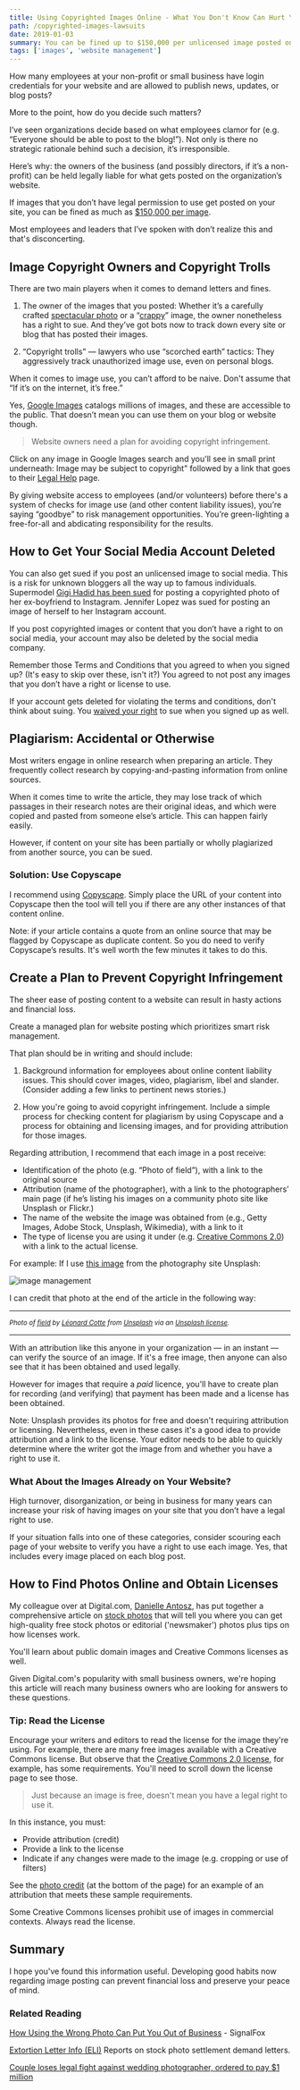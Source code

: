 ```yaml
---
title: Using Copyrighted Images Online - What You Don't Know Can Hurt You
path: /copyrighted-images-lawsuits
date: 2019-01-03
summary: You can be fined up to $150,000 per unlicensed image posted on your website or blog. Find out how to manage your risk and prevent copyright infringement.
tags: ['images', 'website management']
---
```



<p>How many employees at your non-profit or small business have login credentials for your website and are allowed to publish news, updates, or blog posts? </p>

More to the point, how do you decide such matters?

I’ve seen organizations decide based on what employees clamor for (e.g. “Everyone should be able to post to the blog!”). Not only is there no strategic rationale behind such a decision, it’s irresponsible. 

Here’s why: the owners of the business (and possibly directors, if it’s a non-profit) can be held legally liable for what gets posted on the organization’s website.

If images that you don’t have legal permission to use get posted on your site, you can be fined as much as <a href="https://copyrightalliance.org/ca_faq_post/statutory-damages-why-do-they-matter/" target="blank">$150,000 per image</a>.

Most employees and leaders that I’ve spoken with don’t realize this and that's disconcerting.

## Image Copyright Owners and Copyright Trolls

There are two main players when it comes to demand letters and fines.

1. The owner of the images that you posted: Whether it’s a carefully crafted <a href="https://www.fastcompany.com/40494777/here-come-the-copyright-robots-for-hire-with-lawyers-in-tow" target="blank">spectacular photo</a> or a “<a href="https://www.contentfac.com/copyright-infringement-penalties-are-scary/" target="blank">crappy</a>” image, the owner nonetheless has a right to sue. And they’ve got bots now to track down every site or blog that has posted their images.

2. “Copyright trolls” — lawyers who use “scorched earth” tactics: They aggressively track unauthorized image use, even on personal blogs. 

When it comes to image use, you can’t afford to be naive. Don't assume that “If it’s on the internet, it’s free.” 

Yes, <a href="https://www.google.com/imghp" target="blank">Google Images</a> catalogs millions of images, and these are accessible to the public. That doesn’t mean you can use them on your blog or website though.

> Website owners need a plan for avoiding copyright infringement.

Click on any image in Google Images search and you'll see in small print underneath: Image may be subject to copyright" followed by a link that goes to their <a href="https://support.google.com/legal/answer/3463239?sa=X&ved=2ahUKEwjPiZfUzdHkAhWrwVkKHU6kCZcQlZ0DegQIARAB" target="blank">Legal Help</a> page.

By giving website access to employees (and/or volunteers) before there's a system of checks for image use (and other content liability issues), you’re saying “goodbye” to risk management opportunities. You’re green-lighting a free-for-all and abdicating responsibility for the results. 

## How to Get Your Social Media Account Deleted

You can also get sued if you post an unlicensed image to social media.  This is a risk for unknown bloggers all the way up to famous individuals. Supermodel <a href="http://www.thefashionlaw.com/home/gigi-hadid-is-being-sued-for-a-third-time-for-posting-anothers-photo-on-her-instagram" target="blank">Gigi Hadid has been sued</a> for posting a copyrighted photo of her ex-boyfriend to Instagram. Jennifer Lopez was sued for posting an image of herself to her Instagram account.

If you post copyrighted images or content that you don’t have a right to on social media, your account may also be deleted by the social media company.

Remember those Terms and Conditions that you agreed to when you signed up? (It's easy to skip over these, isn't it?) You agreed to not post any images that you don’t have a right or license to use. 

If your account gets deleted for violating the terms and conditions, don't think about suing.  You <a href="https://help.instagram.com/581066165581870" target="blank">waived your right</a> to sue when you signed up as well. 
  

## Plagiarism: Accidental or Otherwise 

Most writers engage in online research when preparing an article. They frequently collect research by copying-and-pasting information from online sources.

When it comes time to write the article, they may lose track of which passages in their research notes are their original ideas, and which were copied and pasted from someone else’s article. This can happen fairly easily.

However, if content on your site has been partially or wholly plagiarized from another source, you can be sued. 

### Solution: Use Copyscape

I recommend using <a href="https://www.copyscape.com/" target="blank">Copyscape</a>. Simply place the URL of your content into Copyscape then the tool will tell you if there are any other instances of that content online.

Note: if your article contains a quote from an online source that may be flagged by Copyscape as duplicate content. So you do need to verify Copyscape’s results. It's well worth the few minutes it takes to do this. 


## Create a Plan to Prevent Copyright Infringement

The sheer ease of posting content to a website can result in hasty actions and financial loss.

Create a managed plan for website posting which prioritizes smart risk management. 

That plan should be in writing and should include: 

1. Background information for employees about online content liability issues. This should cover images, video, plagiarism, libel and slander. (Consider adding a few links to pertinent news stories.)

2. How you're going to avoid copyright infringement. Include a simple process for checking content for plagiarism by using Copyscape and a process for obtaining and licensing images, and for providing attribution for those images.

Regarding attribution, I recommend that each image in a post receive:

* Identification of the photo (e.g. “Photo of field”), with a link to the original source
* Attribution (name of the photographer), with a link to the photographers’ main page (if he’s listing his images on a community photo site like Unsplash or Flickr.)
* The name of the website the image was obtained from (e.g., Getty Images, Adobe Stock, Unsplash, Wikimedia), with a link to it
* The type of license you are using it under (e.g. <a href="https://creativecommons.org/licenses/by/2.0/" target="blank">Creative Commons 2.0</a>) with a link to the actual license.  

For example: If I use <a href="https://unsplash.com/photos/c1Jp-fo53U8" target="blank">this image</a> from the photography site Unsplash:

![image management](https://res.cloudinary.com/icecloud7/image/upload/w_auto,f_auto,e_sharpen/v1568569666/image-management_idzo79.png)

I can credit that photo at the end of the article in the following way:

<hr>

<small><em>Photo of <a href="https://unsplash.com/photos/c1Jp-fo53U8" target="blank">field</a> by <a href="https://unsplash.com/@ettocl" target="blank">Léonard Cotte</a> from <a href="https://unsplash.com" target="blank">Unsplash</a> via an <a href="https://unsplash.com/license" target="blank">Unsplash license</a>.</em></small>
<hr>

<p>With an attribution like this anyone in your organization — in an instant — can verify the source of an image. If it's a free image, then anyone can also see that it has been obtained and used legally. </p>
<p>However for images that require a <em>paid</em> licence, you'll have to create plan for recording (and verifying) that payment has been made and a license has been obtained.</p>

<p>Note: Unsplash provides its photos for free and doesn't requiring attribution or licensing. Nevertheless, even in these cases it's a good idea to provide attribution and a link to the license. Your editor needs to be able to quickly determine where the writer got the image from and whether you have a right to use it. </p>

### What About the Images Already on Your Website?

High turnover, disorganization, or being in business for many years can increase your risk of having images on your site that you don’t have a legal right to use. 

If your situation falls into one of these categories, consider scouring each page of your website to verify you have a right to use each image. Yes, that includes every image placed on each blog post. 

## How to Find Photos Online and Obtain Licenses

My colleague over at Digital.com, <a href="https://danielleantosz.com/" target="blank">Danielle Antosz</a>, has put together a comprehensive article on <a href="https://digital.com/blog/stock-photos/" target="blank">stock photos</a> that will tell you where you can get high-quality free stock photos or editorial ('newsmaker') photos plus tips on how licenses work.

You'll learn about public domain images and Creative Commons licenses as well. 

Given Digital.com's popularity with small business owners, we're hoping this article will reach many business owners who are looking for answers to these questions.

### Tip: Read the License 

Encourage your writers and editors to read the license for the image they're using. For example, there are many free images available with a Creative Commons license. But observe that the <a href="https://creativecommons.org/licenses/by/2.0/" target="blank">Creative Commons 2.0 license</a>, for example, has some requirements. You'll need to scroll down the license page to see those.

> Just because an image is free, doesn't mean you have a legal right to use it.

In this instance, you must:

* Provide attribution (credit)
* Provide a link to the license
* Indicate if any changes were made to the image (e.g. cropping or use of filters) 

See the <a href="/acquisition-behavior-outcomes/">photo credit</a> (at the bottom of the page) for an example of an attribution that meets these sample requirements. 

Some Creative Commons licenses prohibit use of images in commercial contexts. Always read the license.

## Summary

I hope you've found this information useful. Developing good habits now regarding image posting can prevent financial loss and preserve your peace of mind.


### Related Reading

<a href="/copyright-trolls/">How Using the Wrong Photo Can Put You Out of Business</a> - SignalFox

<a href="https://www.extortionletterinfo.com/" target="blank">Extortion Letter Info (ELI)</a>
Reports on stock photo settlement demand letters. 


<a href="https://www.chicagotribune.com/nation-world/ct-legal-fight-wedding-photos-20170801-story.html" target="blank">Couple loses legal fight against wedding photographer, ordered to pay $1 million</a>


